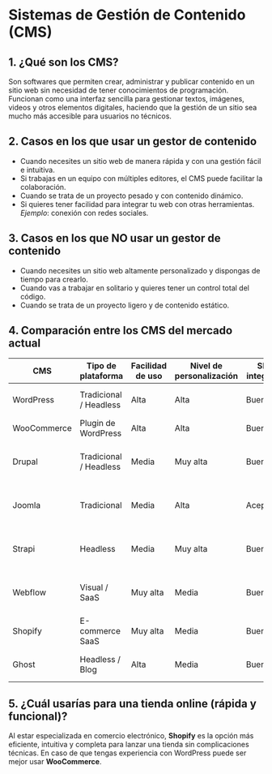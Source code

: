 # Sistemas de Gestión de Contenido (CMS)

## 1. ¿Qué son los CMS?
Son softwares que permiten crear, administrar y publicar contenido en un sitio web sin necesidad de tener conocimientos de programación. Funcionan como una interfaz sencilla para gestionar textos, imágenes, videos y otros elementos digitales, haciendo que la gestión de un sitio sea mucho más accesible para usuarios no técnicos.

## 2. Casos en los que usar un gestor de contenido
- Cuando necesites un sitio web de manera rápida y con una gestión fácil e intuitiva.
- Si trabajas en un equipo con múltiples editores, el CMS puede facilitar la colaboración.
- Cuando se trata de un proyecto pesado y con contenido dinámico.
- Si quieres tener facilidad para integrar tu web con otras herramientas. *Ejemplo*: conexión con redes sociales.

## 3. Casos en los que NO usar un gestor de contenido
- Cuando necesites un sitio web altamente personalizado y dispongas de tiempo para crearlo.
- Cuando vas a trabajar en solitario y quieres tener un control total del código.
- Cuando se trata de un proyecto ligero y de contenido estático.

## 4. Comparación entre los CMS del mercado actual

| CMS           | Tipo de plataforma      | Facilidad de uso | Nivel de personalización | SEO integrado | Comunidad activa | Casos de uso recomendados                     |
|---------------|-------------------------|------------------|---------------------------|----------------|-------------------|-----------------------------------------------|
| WordPress     | Tradicional / Headless  | Alta             | Alta                      | Bueno          | Muy activa         | Blogs, sitios corporativos, tiendas online     |
| WooCommerce   | Plugin de WordPress     | Alta             | Alta                      | Bueno          | Muy activa         | Tiendas online con WordPress                   |
| Drupal        | Tradicional / Headless  | Media            | Muy alta                  | Bueno          | Activa             | Portales complejos, sitios institucionales     |
| Joomla        | Tradicional             | Media            | Alta                      | Aceptable      | Moderada           | Sitios comunitarios, revistas digitales        |
| Strapi        | Headless                | Media            | Muy alta                  | Bueno          | Activa             | Aplicaciones modernas, APIs personalizadas     |
| Webflow       | Visual / SaaS           | Muy alta         | Media                     | Bueno          | Moderada           | Portfolios, landing pages, sitios de diseño    |
| Shopify       | E-commerce SaaS         | Muy alta         | Media                     | Bueno          | Muy activa         | Tiendas online, dropshipping                   |
| Ghost         | Headless / Blog         | Alta             | Media                     | Bueno          | Moderada           | Blogs profesionales, newsletters               |

## 5. ¿Cuál usarías para una tienda online (rápida y funcional)?
Al estar especializada en comercio electrónico, **Shopify** es la opción más eficiente, intuitiva y completa para lanzar una tienda sin complicaciones técnicas. En caso de que tengas experiencia con WordPress puede ser mejor usar **WooCommerce**.